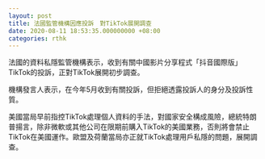 ```yaml
---
layout: post
title: 法國監管機構因應投訴　對TikTok展開調查
date: 2020-08-11 18:53:35.000000000 +08:00
categories: rthk
---
```


法國的資料私隱監管機構表示，收到有關中國影片分享程式「抖音國際版」TikTok的投訴，正對TikTok展開初步調查。

機構發言人表示，在今年5月收到有關投訴，但拒絕透露投訴人的身分及投訴性質。

美國當局早前指控TikTok處理個人資料的手法，對國家安全構成風險，總統特朗普揚言，除非微軟或其他公司在限期前購入TikTok的美國業務，否則將會禁止TikTok在美國運作。歐盟及荷蘭當局亦正就TikTok處理用戶私隱的問題，展開調查。
